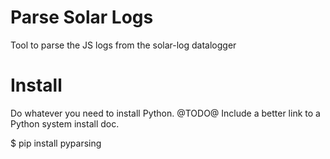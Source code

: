 # Parse Solar Logs
Tool to parse the JS logs from the solar-log datalogger

# Install
Do whatever you need to install Python. @TODO@ Include a better link to a Python system install doc.

$ pip install pyparsing


